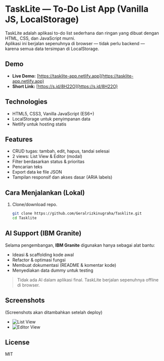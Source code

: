 # TaskLite — To-Do List App (Vanilla JS, LocalStorage)

TaskLite adalah aplikasi to-do list sederhana dan ringan yang dibuat dengan HTML, CSS, dan JavaScript murni.  
Aplikasi ini berjalan sepenuhnya di browser — tidak perlu backend — karena semua data tersimpan di LocalStorage.

## Demo
- **Live Demo:** [https://tasklite-app.netlify.app](https://tasklite-app.netlify.app)  
- **Short Link:** [https://s.id/8H22O](https://s.id/8H22O)

## Technologies
- HTML5, CSS3, Vanilla JavaScript (ES6+)  
- LocalStorage untuk penyimpanan data  
- Netlify untuk hosting statis

## Features
- CRUD tugas: tambah, edit, hapus, tandai selesai  
- 2 views: List View & Editor (modal)  
- Filter berdasarkan status & prioritas  
- Pencarian teks  
- Export data ke file JSON  
- Tampilan responsif dan akses dasar (ARIA labels)

## Cara Menjalankan (Lokal)
1. Clone/download repo.  
   ```bash
   git clone https://github.com/Geralrizkinugraha/Tasklite.git
   cd Tasklite

## AI Support (IBM Granite)
Selama pengembangan, **IBM Granite** digunakan hanya sebagai alat bantu:
- Ideasi & scaffolding kode awal  
- Refactor & optimasi fungsi  
- Membuat dokumentasi (README & komentar kode)  
- Menyediakan data dummy untuk testing  

> Tidak ada AI dalam aplikasi final. TaskLite berjalan sepenuhnya offline di browser.

## Screenshots
(Screenshots akan ditambahkan setelah deploy)  
- ![List View](https://s.id/O4RgA)  
- ![Editor View](./screenshot-editor.png)  

## License
MIT

